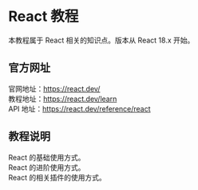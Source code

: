 # React 教程

本教程属于 React 相关的知识点。版本从 React 18.x 开始。 

## 官方网址

官网地址：https://react.dev/  
教程地址：https://react.dev/learn  
API 地址：https://react.dev/reference/react   

## 教程说明

React 的基础使用方式。  
React 的进阶使用方式。  
React 的相关插件的使用方式。  
